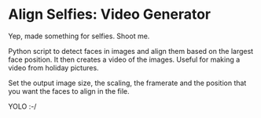 Align Selfies: Video Generator
==============================

Yep, made something for selfies. Shoot me.

Python script to detect faces in images and align them based on the largest face position. It then creates a video of the images. Useful for making a video from holiday pictures.

Set the output image size, the scaling, the framerate and the position that you want the faces to align in the file.

YOLO :-/
